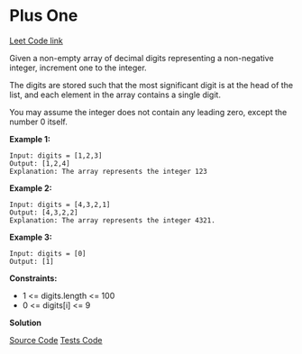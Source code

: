 # Plus One

[Leet Code link](https://leetcode.com/problems/plus-one/)

Given a non-empty array of decimal digits representing a non-negative integer, increment one to the integer.

The digits are stored such that the most significant digit is at the head of the list, and each element in the array contains a single digit.

You may assume the integer does not contain any leading zero, except the number 0 itself.

**Example 1:**

```
Input: digits = [1,2,3]
Output: [1,2,4]
Explanation: The array represents the integer 123
```

**Example 2:**

```
Input: digits = [4,3,2,1]
Output: [4,3,2,2]
Explanation: The array represents the integer 4321.
```

**Example 3:**

```
Input: digits = [0]
Output: [1]
```

**Constraints:**

- 1 <= digits.length <= 100
- 0 <= digits[i] <= 9

**Solution**

[Source Code](./plusOne.ts)
[Tests Code](./plusOne.test.ts)
